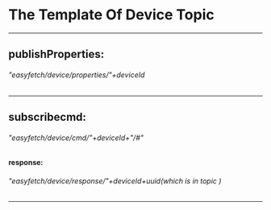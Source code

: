 # The Template Of  Device Topic

-------------------------------

##  publishProperties: 

######  "easyfetch/device/properties/"+deviceId

--------



## subscribecmd:

###### "easyfetch/device/cmd/"+deviceId+"/#"

#### response:

###### "easyfetch/device/response/"+deviceId+uuid(which is in topic )

--------------------------








